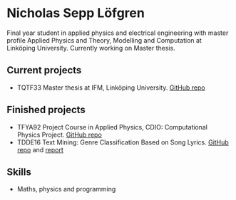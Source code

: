 # Nicholas Sepp Löfgren

Final year student in applied physics and electrical engineering with master profile Applied Physics and Theory, Modelling and Computation at Linköping University. Currently working on Master thesis.

## Current projects

* TQTF33 Master thesis at IFM, Linköping University. [GitHub repo](https://github.com/obsqyr/master-thesis)

## Finished projects

* TFYA92 Project Course in Applied Physics, CDIO: Computational Physics Project. [GitHub repo](https://github.com/obsqyr/TFYA92-group-A)
* TDDE16 Text Mining: Genre Classification Based on Song Lyrics. [GitHub repo](https://github.com/obsqyr/TDDE16-project) and [report](https://github.com/obsqyr/TDDE16-project/blob/main/TDDE16_Project_report.pdf)

## Skills

* Maths, physics and programming
